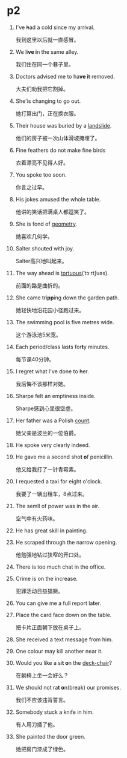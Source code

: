 # p2

1. I've ~~h~~ad a cold since my arrival. 

   我到这里以后就一直感冒。

2. We li**v~~e~~ i**n the same alley.

   我们住在同一个巷子里。

3. Doctors advised me to ha**v~~e~~ i**~~t~~ removed.

   大夫们劝我把它割掉。

4. She'is changing to go out.

   她打算出门，正在换衣服。

5. Their house was buried by a <u>landslide</u>.

   他们的房子被一次山体滑坡掩埋了。

6. Fine feathers do not make fine birds

   衣着漂亮不见得人好。

7. You spoke too soon.

   你言之过早。

8. His jokes amused the whole table.

   他讲的笑话把满桌人都逗笑了。

9. She is fond of <u>geometry</u>.

   她喜欢几何学。

10. Salter shou**t**ed with joy.

    Salter高兴地叫起来。

11. The way ahead is <u>tortuous</u>(ˈtɔːrtʃuəs).

    前面的路是曲折的。

12. She came tri**pp**ing down the garden path.

    她轻快地沿花园小径跑过来。

13. The swimming pool is five metres wide.

    这个游泳池5米宽。

14. Each period/class lasts for**t**y minutes.

    每节课40分钟。

15. I regret what I've done to ~~h~~er.

    我后悔不该那样对她。

16. Sharpe felt an emptiness inside.

    Sharpe感到心里很空虚。

17. Her father was a Polish <u>count</u>.

    她父亲是波兰的一位伯爵。

18. He spoke very clearly indeed.

19. He gave me a second sho**t o**f penicillin.

    他又给我打了一针青霉素。

20. I reques**t**ed a taxi for eight o'clock.

    我要了一辆出租车，8点过来。

21. The semll of power was in the air.

    空气中有火药味。

22. He has great skill in painting.

23. He scraped through the narrow opening.

    他勉强地钻过狭窄的开口处。

24. There is too much chat in the office.

25. Crime is on the increase.

    犯罪活动日益猖獗。

26. You can give me a full report la**t**er.

27. Place the card face down on the table.

    把卡片正面朝下放在桌子上。

28. She received a text message from him.

29. One colour may kill another near it.

30. Would you like a si**t o**n the <u>deck-chair</u>?

    在躺椅上坐一会好么？

31. We should not ra**t o**n(break) our promises.

    我们不应该违背誓言。

32. Somebody stuck a knife in him.

    有人用刀捅了他。

33. She painted the door green.

    她把房门漆成了绿色。